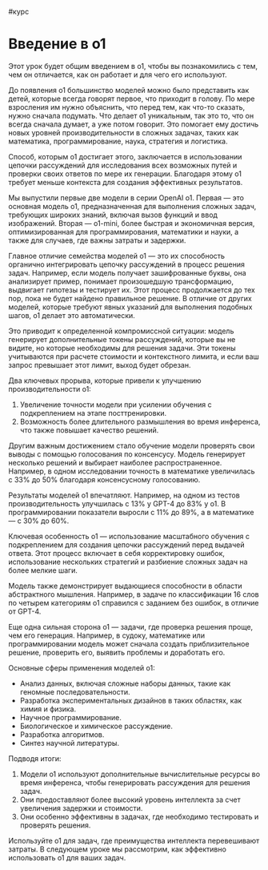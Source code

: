 #курс
# Введение в o1

Этот урок будет общим введением в o1, чтобы вы познакомились с тем, чем он отличается, как он работает и для чего его используют.

До появления o1 большинство моделей можно было представить как детей, которые всегда говорят первое, что приходит в голову. По мере взросления им нужно объяснить, что перед тем, как что-то сказать, нужно сначала подумать. Что делает o1 уникальным, так это то, что он всегда сначала думает, а уже потом говорит. Это помогает ему достичь новых уровней производительности в сложных задачах, таких как математика, программирование, наука, стратегия и логистика.

Способ, которым o1 достигает этого, заключается в использовании цепочки рассуждений для исследования всех возможных путей и проверки своих ответов по мере их генерации. Благодаря этому o1 требует меньше контекста для создания эффективных результатов.

Мы выпустили первые две модели в серии OpenAI o1. Первая — это основная модель o1, предназначенная для выполнения сложных задач, требующих широких знаний, включая вызов функций и ввод изображений. Вторая — o1-mini, более быстрая и экономичная версия, оптимизированная для программирования, математики и науки, а также для случаев, где важны затраты и задержки.

Главное отличие семейства моделей o1 — это их способность органично интегрировать цепочку рассуждений в процесс решения задач. Например, если модель получает зашифрованные буквы, она анализирует пример, понимает произошедшую трансформацию, выдвигает гипотезы и тестирует их. Этот процесс продолжается до тех пор, пока не будет найдено правильное решение. В отличие от других моделей, которые требуют явных указаний для выполнения подобных шагов, o1 делает это автоматически.

Это приводит к определенной компромиссной ситуации: модель генерирует дополнительные токены рассуждений, которые вы не видите, но которые необходимы для решения задачи. Эти токены учитываются при расчете стоимости и контекстного лимита, и если ваш запрос превышает этот лимит, выход будет обрезан.

Два ключевых прорыва, которые привели к улучшению производительности o1:

1. Увеличение точности модели при усилении обучения с подкреплением на этапе посттренировки.
2. Возможность более длительного размышления во время инференса, что также повышает качество решений.

Другим важным достижением стало обучение модели проверять свои выводы с помощью голосования по консенсусу. Модель генерирует несколько решений и выбирает наиболее распространенное. Например, в одном исследовании точность в математике увеличилась с 33% до 50% благодаря консенсусному голосованию.

Результаты моделей o1 впечатляют. Например, на одном из тестов производительность улучшилась с 13% у GPT-4 до 83% у o1. В программировании показатели выросли с 11% до 89%, а в математике — с 30% до 60%.

Ключевая особенность o1 — использование масштабного обучения с подкреплением для создания цепочки рассуждений перед выдачей ответа. Этот процесс включает в себя корректировку ошибок, использование нескольких стратегий и разбиение сложных задач на более мелкие шаги.

Модель также демонстрирует выдающиеся способности в области абстрактного мышления. Например, в задаче по классификации 16 слов по четырем категориям o1 справился с заданием без ошибок, в отличие от GPT-4.

Еще одна сильная сторона o1 — задачи, где проверка решения проще, чем его генерация. Например, в судоку, математике или программировании модель может сначала создать приблизительное решение, проверить его, выявить проблемы и доработать его.

Основные сферы применения моделей o1:

- Анализ данных, включая сложные наборы данных, такие как геномные последовательности.
- Разработка экспериментальных дизайнов в таких областях, как химия и физика.
- Научное программирование.
- Биологическое и химическое рассуждение.
- Разработка алгоритмов.
- Синтез научной литературы.

Подводя итоги:

1. Модели o1 используют дополнительные вычислительные ресурсы во время инференса, чтобы генерировать рассуждения для решения задач.
2. Они предоставляют более высокий уровень интеллекта за счет увеличения задержки и стоимости.
3. Они особенно эффективны в задачах, где необходимо тестировать и проверять решения.

Используйте o1 для задач, где преимущества интеллекта перевешивают затраты. В следующем уроке мы рассмотрим, как эффективно использовать o1 для ваших задач.